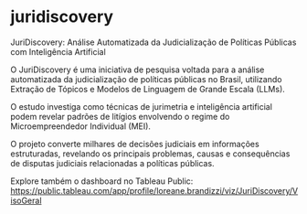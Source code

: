 # juridiscovery
JuriDiscovery: Análise Automatizada da Judicialização de Políticas Públicas com Inteligência Artificial

O JuriDiscovery é uma iniciativa de pesquisa voltada para a análise automatizada da judicialização de políticas públicas no Brasil, utilizando Extração de Tópicos e Modelos de Linguagem de Grande Escala (LLMs).

O estudo investiga como técnicas de jurimetria e inteligência artificial podem revelar padrões de litígios envolvendo o regime do Microempreendedor Individual (MEI).

O projeto converte milhares de decisões judiciais em informações estruturadas, revelando os principais problemas, causas e consequências de disputas judiciais relacionadas a políticas públicas.

Explore também o dashboard no Tableau Public: https://public.tableau.com/app/profile/loreane.brandizzi/viz/JuriDiscovery/VisoGeral

